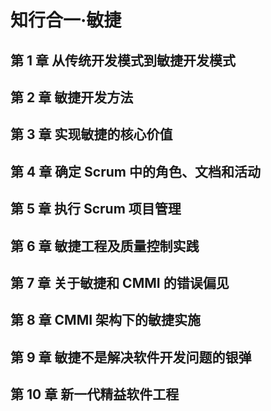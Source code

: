 # 知行合一·敏捷

## 第 1 章 从传统开发模式到敏捷开发模式
## 第 2 章 敏捷开发方法
## 第 3 章 实现敏捷的核心价值
## 第 4 章 确定 Scrum 中的角色、文档和活动
## 第 5 章 执行 Scrum 项目管理
## 第 6 章 敏捷工程及质量控制实践
## 第 7 章 关于敏捷和 CMMI 的错误偏见
## 第 8 章 CMMI 架构下的敏捷实施
## 第 9 章 敏捷不是解决软件开发问题的银弹
## 第 10 章 新一代精益软件工程